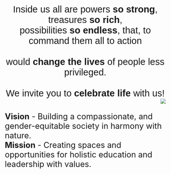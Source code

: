 <div class="content row">
	<div style="font-size: 29px; text-align: center; font-family:brandon-grot, sans-serif;"
		class="col-md-8 col-sm-12">Inside us all are powers <b>so strong</b>, treasures <b>so rich</b>,<br />	possibilities <b>so endless</b>, that, to command them all to action<br /><br />would <b>change the lives</b> of people less privileged.<br /><br />We invite you to <b>celebrate life</b> with us!</div><div class="col-md-4 col-sm-12" style="text-align: right"><img class="img-max-200" src="%url%globalconcernsindia-icon-large.png" /></div>
</div>

<section style="font-size: 25px;">

<b>Vision</b> - Building a compassionate, and gender-equitable society in harmony with nature.<br />
<b>Mission</b> - Creating spaces and opportunities for holistic education and leadership with values.

</section>
